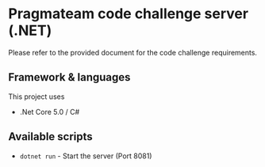 # Pragmateam code challenge server (.NET)

Please refer to the provided document for the code challenge requirements.

## Framework & languages
This project uses
* .Net Core 5.0 / C#

## Available scripts
- `dotnet run` - Start the server (Port 8081)

